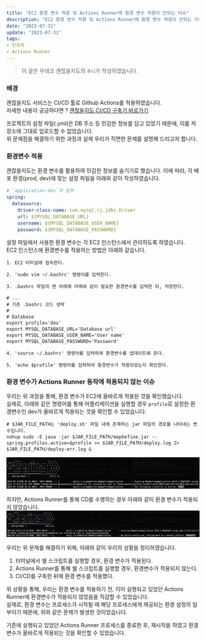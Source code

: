```yaml
---
title: "EC2 환경 변수 적용 및 Actions Runner에 환경 변수 적용이 안되는 이슈"
description: "EC2 환경 변수 적용 및 Actions Runner에 환경 변수 적용이 안되는 이슈해결 과정을 정리하였습니다."
date: "2023-07-31"
update: "2023-07-31"
tags:
- 인프라
- Actions Runner
---
```


> 이 글은 우테코 괜찮을지도의 `쥬니`가 작성하였습니다.

### 배경

괜찮을지도 서비스는 CI/CD 툴로 Github Actions를 적용하였습니다.
<br> 자세한 내용이 궁금하다면 ? [괜찮을지도 CI/CD 구축기 바로가기](/contents/posts/github-actions-ci-cd/index.md)

프로젝트의 설정 파일(.yml)은 DB 주소 등 민감한 정보를 담고 있었기 때문에, 이를 저장소에 그대로 업로드할 수 없었습니다.
<br>위 문제점을 해결하기 위한 과정과 실제 우리가 직면한 문제를 설명해 드리고자 합니다.

### 환경변수 적용
괜찮을지도는 환경 변수를 활용하여 민감한 정보를 숨기기로 했습니다.
이에 따라, 각 배포 환경(prod, dev)에 맞는 설정 파일을 아래와 같이 작성하였습니다.
```yaml
# `application-dev`의 일부 
spring:
  datasource:
    driver-class-name: com.mysql.cj.jdbc.Driver
    url: ${MYSQL_DATABASE_URL} 
    username: ${MYSQL_DATABASE_USER_NAME}
    password: ${MYSQL_DATABASE_PASSWORD}
```
설정 파일에서 사용한 환경 변수는 각 EC2 인스턴스에서 관리하도록 하였습니다.
<br>EC2 인스턴스에 환경변수를 적용하는 방법은 아래와 같습니다.

`1. EC2 터미널에 접속한다.`

`2. 'sudo vim ~/.bashrc' 명령어를 입력한다.`

`3. .bashrc 파일의 맨 아래에 아래와 같이 필요한 환경변수를 입력한 뒤, 저장한다.`
```shell
# ...
# 기존 .bashrc 코드 생략 
#
# Database
export profile='dev'
export MYSQL_DATABASE_URL='Database url'
export MYSQL_DATABASE_USER_NAME='User name'
export MYSQL_DATABASE_PASSWORD='Password'
```

`4. 'source ~/.bashrc' 명령어를 입력하여 환경변수를 업데이트해 준다.`

`5. 'echo $profile' 명령어를 입력하여 환경변수가 적용되었는지 확인한다.`

### 환경 변수가 Actions Runner 동작에 적용되지 않는 이슈 

우리는 위 과정을 통해, 환경 변수가 EC2에 올바르게 적용된 것을 확인했습니다.
<br>실제로, 아래와 같은 명령어를 통해 어플리케이션을 실행할 경우 `profile`로 설정한 환경변수인 dev가 올바르게 적용되는 것을 확인할 수 있었습니다.
```shell
# $JAR_FILE_PATH는 'deploy.sh' 파일 내에 존재하는 jar 파일의 경로를 나타내는 변수입니다.
nohup sudo -E java -jar $JAR_FILE_PATH/mapbefine.jar --spring.profiles.active=$profile >> $JAR_FILE_PATH/deploy.log 2> $JAR_FILE_PATH/deploy-err.log &
```
![](.index_image/active-profile-dev.png)

하지만, Actions Runner를 통해 CD를 수행하는 경우 아래와 같이 환경 변수가 적용되지 않았습니다.
![](.index_image/active-profile-default.png)

우리는 위 문제를 해결하기 위해, 아래와 같이 우리의 상황을 정리하였습니다.
1. 터미널에서 쉘 스크립트를 실행할 경우, 환경 변수가 적용된다.
2. Actions Runner를 통해 쉘 스크립트를 실행할 경우, 환경변수가 적용되지 않는다.
3. CI/CD를 구축한 뒤에 환경 변수를 적용했다.

위 상황을 통해, 우리는 환경 변수를 적용하기 전, 이미 실행되고 있었던 Actions Runner에 환경변수가 적용되지 않았음을 직감할 수 있었습니다.
<br>실제로, 환경 변수는 프로세스가 시작될 때 해당 프로세스에게 제공되는 환경 설정의 일부이기 때문에, 위와 같은 문제가 발생한 것이었습니다.

기존에 실행되고 있었던 Actions Runner 프로세스를 종료한 후, 재시작을 하였고 환경 변수가 올바르게 적용되는 것을 확인할 수 있었습니다.